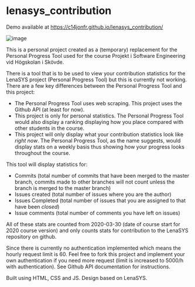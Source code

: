 # lenasys_contribution

Demo available at https://c14jonfr.github.io/lenasys_contribution/

![image](https://user-images.githubusercontent.com/49141758/81530955-24b2d800-9362-11ea-8961-fd6fcf19800f.png)

This is a personal project created as a (temporary) replacement for the Personal Progress Tool used for the course Projekt i Software Engineering vid Högskolan i Skövde.

There is a tool that is to be used to view your contribution statistics for the LenaSYS project (Personal Progress Tool) but this is currently not working. There are a few key differences between the Personal Progress Tool and this project:
- The Personal Progress Tool uses web scraping. This project uses the Github API (at least for now).
- This project is only for personal statistics. The Personal Progress Tool would also display a ranking displaying how you place compared with other students in the course.
- This project will only display what your contribution statistics look like *right now*. The Personal Progress Tool, as the name suggests, would display stats on a weekly basis thus showing how your progress looks throughout the course.

This tool will display statistics for:
- Commits (total number of commits that have been merged to the master branch, commits made to other branches will not count unless the branch is merged to the master branch)
- Issues created (total number of issues where you are the author)
- Issues Completed (total number of issues that you are assigned to that have been *closed*)
- Issue comments (total number of comments you have left on issues)

All of these stats are counted from 2020-03-30 (date of course start for 2020 course version) and only counts stats for contribution to the LenaSYS repository on github.

Since there is currently no authentication implemented which means the hourly request limit is 60. Feel free to fork this project and implement your own authentication if you need more request (limit is increased to 5000/h with authentication). See Github API documentation for instructions.

Built using HTML, CSS and JS. Design based on LenaSYS.
